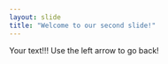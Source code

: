 ```yaml
---
layout: slide
title: "Welcome to our second slide!"
---
```

Your text!!!
Use the left arrow to go back!